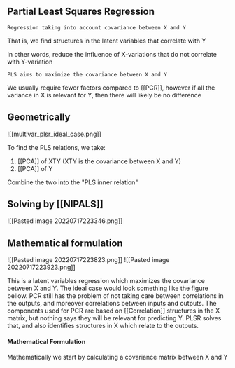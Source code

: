 ## Partial Least Squares Regression

	Regression taking into account covariance between X and Y


That is, we find structures in the latent variables that correlate with Y

In other words, reduce the influence of X-variations that do not correlate with Y-variation


	PLS aims to maximize the covariance between X and Y


We usually require fewer factors compared to [[PCR]], however if all the variance in X is relevant for Y, then there will likely be no difference


## Geometrically
![[multivar_plsr_ideal_case.png]]


To find the PLS relations, we take:

1. [[PCA]] of XTY (XTY is the covariance between X and Y)
2. [[PCA]] of Y

Combine the two into the "PLS inner relation"


## Solving by [[NIPALS]]
![[Pasted image 20220717223346.png]]


## Mathematical formulation
![[Pasted image 20220717223823.png]]
![[Pasted image 20220717223923.png]]





This is a latent variables regression which maximizes the covariance between X and Y. The ideal case would look something like the figure bellow. PCR still has the problem of not taking care between correlations in the outputs, and moreover correlations between inputs and outputs. The components used for PCR are based on [[Correlation]] structures in the X matrix, but nothing says they will be relevant for predicting Y. PLSR solves that, and also identifies structures in X which relate to the outputs.



#### Mathematical Formulation
Mathematically we start by calculating a covariance matrix between X and Y 
